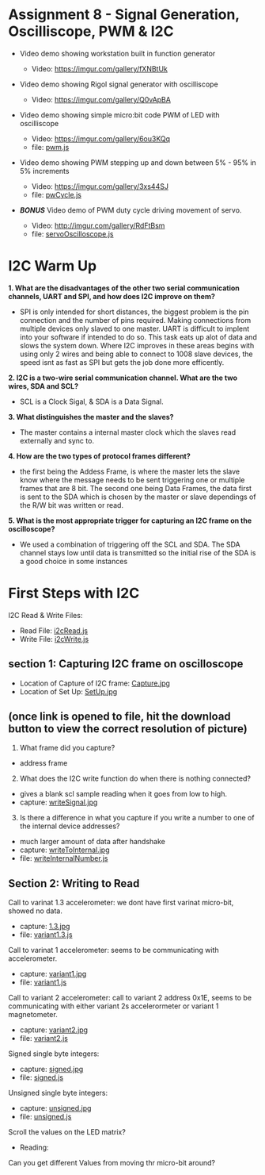 # Assignment 8 - Signal Generation, Oscilliscope, PWM & I2C 
  - Video demo showing workstation built in function generator
    - Video: https://imgur.com/gallery/fXNBtUk
    
  - Video demo showing Rigol signal generator with oscilliscope
    - Video: https://imgur.com/gallery/Q0vApBA
   
  - Video demo showing simple micro:bit code PWM of LED with oscilliscope
    - Video: https://imgur.com/gallery/6ou3KQq
    - file: [pwm.js](pwm.js)
  
  - Video demo showing PWM stepping up and down between 5% - 95% in 5% increments
    - Video: https://imgur.com/gallery/3xs44SJ
    - file: [pwCycle.js](pwCycle.js)
  
  - ***BONUS*** Video demo of PWM duty cycle driving movement of servo.
    - Video: http://imgur.com/gallery/RdFtBsm
    - file: [servoOscilloscope.js](servoOscilloscope.js)

# I2C Warm Up 
**1. What are the disadvantages of the other two serial communication channels, UART and SPI, and how does I2C improve on them?**
 
 - SPI is only intended for short distances, the biggest problem is the pin connection and the number of pins required. Making connections from multiple devices only slaved to one master.  UART is difficult to implent into your software if intended to do so.  This task eats up alot of data and slows the system down.  Where I2C improves in these areas begins with using only 2 wires and being able to connect to 1008 slave devices, the speed isnt as fast as SPI but gets the job done more efficently.

**2. I2C is a two-wire serial communication channel. What are the two wires, SDA and SCL?**
 
 - SCL is a Clock Sigal, & SDA is a Data Signal.

**3. What distinguishes the master and the slaves?**
 
 - The master contains a internal master clock which the slaves read externally and sync to.

**4. How are the two types of protocol frames different?**

- the first being the Addess Frame, is where the master lets the slave know where the message needs to be sent triggering one or multiple frames that are 8 bit. The second one being Data Frames, the data first is sent to the SDA which is chosen by the master or slave dependings of the R/W bit was written or read.

**5. What is the most appropriate trigger for capturing an I2C frame on the oscilloscope?**
 
 - We used a combination of triggering off the SCL and SDA.
    The SDA channel stays low until data is transmitted so the initial rise of the SDA is a good choice in some instances
# First Steps with I2C

I2C Read & Write Files:
- Read File: [i2cRead.js](i2cRead.js)
- Write File: [i2cWrite.js](i2cWrite.js)

## section 1: Capturing I2C frame on oscilloscope

- Location of Capture of I2C frame: [Capture.jpg](Capture.jpg) 
- Location of Set Up: [SetUp.jpg](SetUp.jpg)
## (once link is opened to file, hit the download button to view the correct resolution of picture)

1. What frame did you capture?
- address frame
2. What does the I2C write function do when there is nothing connected?
- gives a blank scl sample reading when it goes from low to high.
- capture: [writeSignal.jpg](writeSignal.jpg)
3. Is there a difference in what you capture if you write a number to one of the internal device addresses?
- much larger amount of data after handshake
- capture: [writeToInternal.jpg](writeToInternal.jpg)
- file: [writeInternalNumber.js](writeInternalNumber.js)
## Section 2: Writing to Read 
Call to varinat 1.3 accelerometer: we dont have first varinat micro-bit, showed no data. 
- capture: [1.3.jpg](1.3.jpg)
- file: [variant1.3.js](variant1.3.js)

Call to varinat 1 accelerometer: seems to be communicating with accelerometer.
- capture: [variant1.jpg](variant1.jpg)
- file: [variant1.js](variant1.js)

Call to variant 2 accelerometer: call to variant 2 address 0x1E, seems to be communicating with either variant 2s accelerormeter or variant 1 magnetometer.
- capture: [variant2.jpg](variant2.jpg)
- file: [variant2.js](variant2.js)

Signed single byte integers: 
- capture: [signed.jpg](signed.jpg)
- file: [signed.js](signed.js)

Unsigned single byte integers: 
- capture: [unsigned.jpg](unsigned.jpg)
- file: [unsigned.js](unsigned.js)

Scroll the values on the LED matrix?
 - Reading:

Can you get different Values from moving thr micro-bit around?

 
 
 
